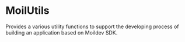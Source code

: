 # MoilUtils

Provides a various utility functions to support the developing process of building an application based on Moildev SDK.